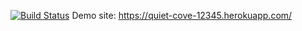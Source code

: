 [![Build Status](https://travis-ci.org/aycagrlyk/myDemoApp.svg?branch=master)](https://travis-ci.org/aycagrlyk/myDemoApp)
Demo site: https://quiet-cove-12345.herokuapp.com/
